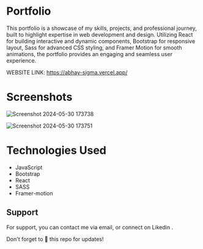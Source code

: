 # Portfolio
This portfolio is a showcase of my skills, projects, and professional journey, built to highlight expertise in web development and design. Utilizing React for building interactive and dynamic components, Bootstrap for responsive layout, Sass for advanced CSS styling, and Framer Motion for smooth animations, the portfolio provides an engaging and seamless user experience.

WEBSITE LINK: https://abhay-sigma.vercel.app/

# Screenshots
![Screenshot 2024-05-30 173738](https://github.com/Known-user/Portfolio/assets/128237946/490ff521-32de-4ad0-be38-5e38d51aea0b)

![Screenshot 2024-05-30 173751](https://github.com/Known-user/Portfolio/assets/128237946/13a7eaf0-747e-4a84-b2db-8df0b918f5fb)



# Technologies Used

- JavaScript
- Bootstrap
- React
- SASS
- Framer-motion


## Support

For support, you can contact me via email, or connect on Likedin .

Don't forget to 🌟 this repo for updates!
